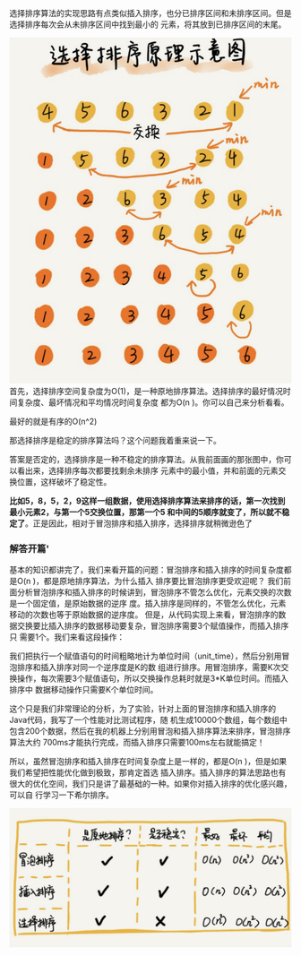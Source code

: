 选择排序算法的实现思路有点类似插⼊排序，也分已排序区间和未排序区间。但是选择排序每次会从未排序区间中找到最⼩的 元素，将其放到已排序区间的末尾。

![](asserts/Pasted%20image%2020250808225659.png)⾸先，选择排序空间复杂度为O(1)，是⼀种原地排序算法。选择排序的最好情况时间复杂度、最坏情况和平均情况时间复杂度 都为O(n )。你可以⾃⼰来分析看看。

最好的就是有序的O(n^2)




那选择排序是稳定的排序算法吗？这个问题我着重来说⼀下。 

答案是否定的，选择排序是⼀种不稳定的排序算法。从我前⾯画的那张图中，你可以看出来，选择排序每次都要找剩余未排序 元素中的最⼩值，并和前⾯的元素交换位置，这样破坏了稳定性。 

**⽐如5，8，5，2，9这样⼀组数据，使⽤选择排序算法来排序的话，第⼀次找到最⼩元素2，与第⼀个5交换位置，那第⼀个5 和中间的5顺序就变了，所以就不稳定了**。正是因此，相对于冒泡排序和插⼊排序，选择排序就稍微逊⾊了

### 解答开篇'

基本的知识都讲完了，我们来看开篇的问题：冒泡排序和插⼊排序的时间复杂度都是O(n )，都是原地排序算法，为什么插⼊ 排序要⽐冒泡排序更受欢迎呢？ 我们前⾯分析冒泡排序和插⼊排序的时候讲到，冒泡排序不管怎么优化，元素交换的次数是⼀个固定值，是原始数据的逆序 度。插⼊排序是同样的，不管怎么优化，元素移动的次数也等于原始数据的逆序度。 但是，从代码实现上来看，冒泡排序的数据交换要⽐插⼊排序的数据移动要复杂，冒泡排序需要3个赋值操作，⽽插⼊排序只 需要1个。我们来看这段操作：


我们把执⾏⼀个赋值语句的时间粗略地计为单位时间（unit_time），然后分别⽤冒泡排序和插⼊排序对同⼀个逆序度是K的数 组进⾏排序。⽤冒泡排序，需要K次交换操作，每次需要3个赋值语句，所以交换操作总耗时就是3*K单位时间。⽽插⼊排序中 数据移动操作只需要K个单位时间。

这个只是我们⾮常理论的分析，为了实验，针对上⾯的冒泡排序和插⼊排序的Java代码，我写了⼀个性能对⽐测试程序，随 机⽣成10000个数组，每个数组中包含200个数据，然后在我的机器上分别⽤冒泡和插⼊排序算法来排序，冒泡排序算法⼤约 700ms才能执⾏完成，⽽插⼊排序只需要100ms左右就能搞定！


所以，虽然冒泡排序和插⼊排序在时间复杂度上是⼀样的，都是O(n )，但是如果我们希望把性能优化做到极致，那肯定⾸选 插⼊排序。插⼊排序的算法思路也有很⼤的优化空间，我们只是讲了最基础的⼀种。如果你对插⼊排序的优化感兴趣，可以⾃ ⾏学习⼀下希尔排序。

![](asserts/Pasted%20image%2020250810211848.png)




